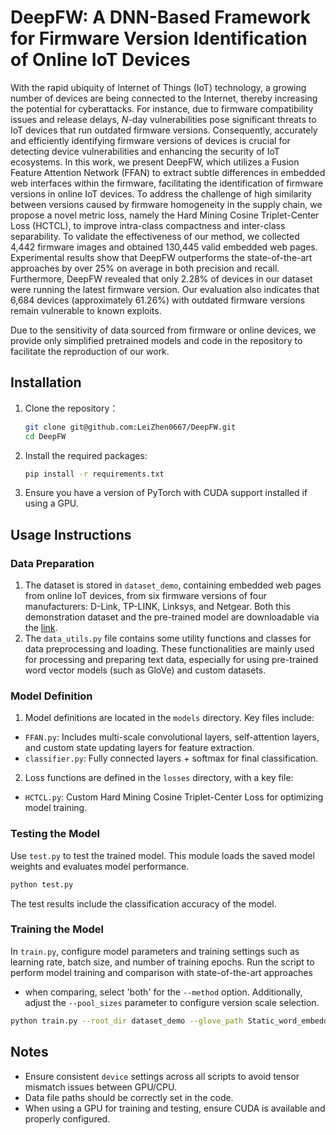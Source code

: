 # DeepFW: A DNN-Based Framework for Firmware Version Identification of Online IoT Devices

With the rapid ubiquity of Internet of Things (IoT) technology, a growing number of devices are being connected to the Internet, thereby increasing the potential for cyberattacks. For instance, due to firmware compatibility issues and release delays, $N$-day vulnerabilities pose significant threats to IoT devices that run outdated firmware versions. Consequently, accurately and efficiently identifying firmware versions of devices is crucial for detecting device vulnerabilities and enhancing the security of IoT ecosystems. 
In this work, we present DeepFW, which utilizes a Fusion Feature Attention Network (FFAN) to extract subtle differences in embedded web interfaces within the firmware, facilitating the identification of firmware versions in online IoT devices. To address the challenge of high similarity between versions caused by firmware homogeneity in the supply chain, we propose a novel metric loss, namely the Hard Mining Cosine Triplet-Center Loss (HCTCL), to improve intra-class compactness and inter-class separability. To validate the effectiveness of our method, we collected 4,442 firmware images and obtained 130,445 valid embedded web pages. Experimental results show that DeepFW outperforms the state-of-the-art approaches by over 25\% on average in both precision and recall. Furthermore, DeepFW revealed that only 2.28% of devices in our dataset were running the latest firmware version. Our evaluation also indicates that 6,684 devices (approximately 61.26%) with outdated firmware versions remain vulnerable to known exploits.

Due to the sensitivity of data sourced from firmware or online devices, we provide only simplified pretrained models and code in the repository to facilitate the reproduction of our work.

## Installation

1. Clone the repository：
    ```bash
    git clone git@github.com:LeiZhen0667/DeepFW.git
    cd DeepFW
    ```

2. Install the required packages:
    ```bash
    pip install -r requirements.txt
    ```

3. Ensure you have a version of PyTorch with CUDA support installed if using a GPU.

## Usage Instructions

### Data Preparation

1. The dataset is stored in `dataset_demo`, containing embedded web pages from online IoT devices, from six firmware versions of four manufacturers: D-Link, TP-LINK, Linksys, and Netgear. Both this demonstration dataset and the pre-trained model are downloadable via the [link](https://drive.google.com/file/d/1sGmf0iDw2M5wovDGAk79CTraTyFFfLCj/view?usp=sharing).
2. The `data_utils.py` file contains some utility functions and classes for data preprocessing and loading. These functionalities are mainly used for processing and preparing text data, especially for using pre-trained word vector models (such as GloVe) and custom datasets.

### Model Definition

1. Model definitions are located in the `models` directory. Key files include:
-  `FFAN.py`: Includes multi-scale convolutional layers, self-attention layers, and custom state updating layers for feature extraction.
-  `classifier.py`: Fully connected layers + softmax for final classification.
2. Loss functions are defined in the `losses` directory, with a key file:
- `HCTCL.py`: Custom Hard Mining Cosine Triplet-Center Loss for optimizing model training.

### Testing the Model

Use `test.py` to test the trained model. This module loads the saved model weights and evaluates model performance.
```bash
python test.py
```
The test results include the classification accuracy of the model.

### Training the Model

In `train.py`, configure model parameters and training settings such as learning rate, batch size, and number of training epochs. Run the script to perform model training and comparison with state-of-the-art approaches 
- when comparing, select 'both' for the `--method` option. Additionally, adjust the `--pool_sizes` parameter to configure version scale selection.

```bash
python train.py --root_dir dataset_demo --glove_path Static_word_embedding_pre-trained_models/glove.6B.300d.txt --method deepfw  --pool_sizes [8,16,32] --output_dir experiment_results
```


## Notes

- Ensure consistent `device` settings across all scripts to avoid tensor mismatch issues between GPU/CPU.
- Data file paths should be correctly set in the code.
- When using a GPU for training and testing, ensure CUDA is available and properly configured.






